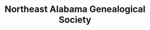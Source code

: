 ---
layout: repo
title: "Northeast Alabama Genealogical Society"
id: 10180
permalink: repos/10180/
---